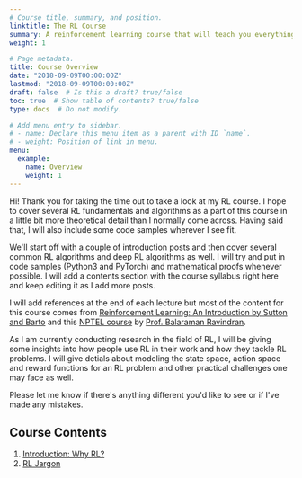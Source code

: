```yaml
---
# Course title, summary, and position.
linktitle: The RL Course
summary: A reinforcement learning course that will teach you everything you need right from the very basics till the most complicated algorithms that are in use today.
weight: 1

# Page metadata.
title: Course Overview
date: "2018-09-09T00:00:00Z"
lastmod: "2018-09-09T00:00:00Z"
draft: false  # Is this a draft? true/false
toc: true  # Show table of contents? true/false
type: docs  # Do not modify.

# Add menu entry to sidebar.
# - name: Declare this menu item as a parent with ID `name`.
# - weight: Position of link in menu.
menu:
  example:
    name: Overview
    weight: 1
---
```

Hi! Thank you for taking the time out to take a look at my RL course. I hope to cover several RL fundamentals and algorithms as a part of this course in a little bit more theoretical detail than I normally come across. Having said that, I will also include some code samples wherever I see fit.

We'll start off with a couple of introduction posts and then cover several common RL algorithms and deep RL algorithms as well. I will try and put in code samples (Python3 and PyTorch) and mathematical proofs whenever possible. I will add a contents section with the course syllabus right here and keep editing it as I add more posts.

I will add references at the end of each lecture but most of the content for this course comes from [Reinforcement Learning: An Introduction by Sutton and Barto](http://incompleteideas.net/book/the-book-2nd.html) and this [NPTEL course](https://nptel.ac.in/courses/106106143/) by [Prof. Balaraman Ravindran](https://www.cse.iitm.ac.in/~ravi/). 

As I am currently conducting research in the field of RL, I will be giving some insights into how people use RL in their work and how they tackle RL problems. I will give detials about modeling the state space, action space and reward functions for an RL problem and other practical challenges one may face as well.

Please let me know if there's anything different you'd like to see or if I've made any mistakes.

## Course Contents

1. [Introduction: Why RL?](courses/rl-course/post1.md)
2. [RL Jargon](courses/rl-course/post2.md)  

